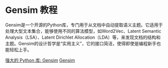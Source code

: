 # Gensim 教程

<show-structure depth="3"/>

Gensim是一个开源的Python库，专门用于从文档中自动提取语义主题。它适用于处理大型文本集合，能够使用不同的算法模型，如Word2Vec、Latent Semantic Analysis（LSA）、Latent Dirichlet Allocation（LDA）等，来发现文档的结构和主题。Gensim的设计哲学是“实用主义”，它的接口简洁，使得即使是编程新手也能轻松上手。

<seealso>
<category ref="ref_docs">
    <a href="https://mp.weixin.qq.com/s/gh3063qfnZHM9U2YM7CEsA">强大的 Python 库: Gensim</a>
</category>
<category ref="ref_github">
    <a href="https://github.com/piskvorky/gensim">Gensim</a>
</category>
<category ref="ref_issues"></category>
<category ref="ref_hf"></category>
<category ref="ref_ms"></category>
</seealso>